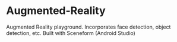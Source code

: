 # Augmented-Reality
Augmented Reality playground. Incorporates face detection, object detection, etc.
Built with Sceneform (Android Studio)
